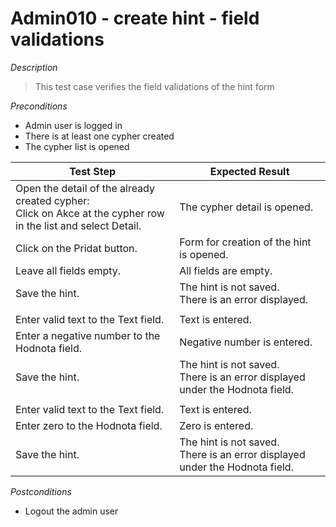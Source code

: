 # Admin010 - create hint - field validations

*Description*
>This test case verifies the field validations of the hint form


*Preconditions*
* Admin user is logged in
* There is at least one cypher created
* The cypher list is opened

|Test Step|Expected Result|
|---------|---------------|
|Open the detail of the already created cypher:<br>Click on Akce at the cypher row in the list and select Detail.|The cypher detail is opened.|
|Click on the Pridat button.|Form for creation of the hint is opened.|
|Leave all fields empty.|All fields are empty.|
|Save the hint.|The hint is not saved.<br>There is an error displayed.|
|||
|Enter valid text to the Text field.|Text is entered.|
|Enter a negative number to the Hodnota field.|Negative number is entered.|
|Save the hint.|The hint is not saved.<br>There is an error displayed under the Hodnota field.|
|||
|Enter valid text to the Text field.|Text is entered.|
|Enter zero to the Hodnota field.|Zero is entered.|
|Save the hint.|The hint is not saved.<br>There is an error displayed under the Hodnota field.|

*Postconditions*
* Logout the admin user
